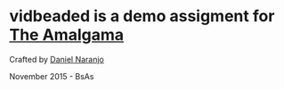 # vidbeaded is a demo assigment for [The Amalgama](http://theamalgama.com/?utm_source=vidbeaded&utm_campaing=assigments&utm_medium=referral)

Crafted by [Daniel Naranjo](http://danielnaranjo.info/?utm_source=vidbeaded&utm_campaing=assigments&utm_medium=referral)

November 2015 - BsAs
